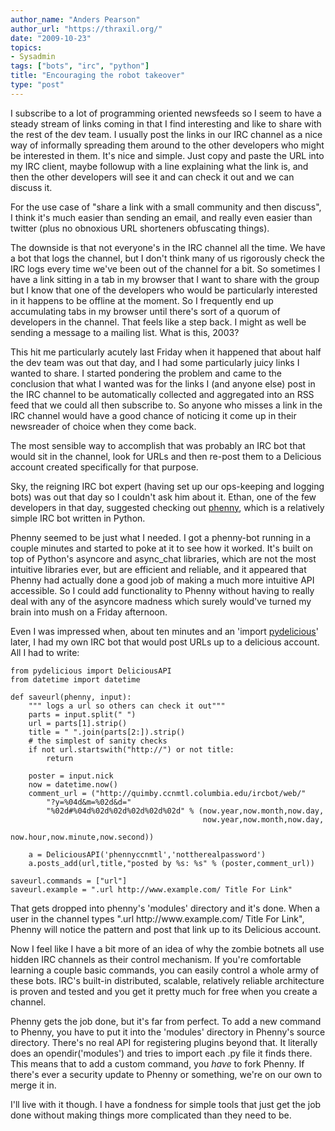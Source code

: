 ```yaml
---
author_name: "Anders Pearson"
author_url: "https://thraxil.org/"
date: "2009-10-23"
topics: 
- Sysadmin
tags: ["bots", "irc", "python"]
title: "Encouraging the robot takeover"
type: "post"
---
```


<p>I subscribe to a lot of programming oriented newsfeeds so I seem to have a steady stream of links coming in that I find interesting and like to share with the rest of the dev team. I usually post the links in our IRC channel as a nice way of informally spreading them around to the other developers who might be interested in them. It's nice and simple. Just copy and paste the URL into my IRC client, maybe followup with a line explaining what the link is, and then the other developers will see it and can check it out and we can discuss it. </p>

<!--more-->

<p>For the use case of "share a link with a small community and then discuss", I think it's much easier than sending an email, and really even easier than twitter (plus no obnoxious URL shorteners obfuscating things). </p>

<p>The downside is that not everyone's in the IRC channel all the time. We have a bot that logs the channel, but I don't think many of us rigorously check the IRC logs every time we've been out of the channel for a bit. So sometimes I have a link sitting in a tab in my browser that I want to share with the group but I know that one of the developers who would be particularly interested in it happens to be offline at the moment. So I frequently end up accumulating tabs in my browser until there's sort of a quorum of developers in the channel. That feels like a step back. I might as well be sending a message to a mailing list. What is this, 2003?</p>

<p>This hit me particularly acutely last Friday when it happened that about half the dev team was out that day, and I had some particularly juicy links I wanted to share. I started pondering the problem and came to the conclusion that what I wanted was for the links I (and anyone else) post in the IRC channel to be automatically collected and aggregated into an RSS feed that we could all then subscribe to. So anyone who misses a link in the IRC channel would have a good chance of noticing it come up in their newsreader of choice when they come back. </p>

<p>The most sensible way to accomplish that was probably an IRC bot that would sit in the channel, look for URLs and then re-post them to a Delicious account created specifically for that purpose. </p>

<p>Sky, the reigning IRC bot expert (having set up our ops-keeping and logging bots) was out that day so I couldn't ask him about it. Ethan, one of the few developers in that day, suggested checking out <a href="http://inamidst.com/phenny/">phenny</a>, which is a relatively simple IRC bot written in Python. </p>

<p>Phenny seemed to be just what I needed. I got a phenny-bot running in a couple minutes and started to poke at it to see how it worked. It's built on top of Python's asyncore and async_chat libraries, which are not the most intuitive libraries ever, but are efficient and reliable, and it appeared that Phenny had actually done a good job of making a much more intuitive API accessible. So I could add functionality to Phenny without having to really deal with any of the asyncore madness which surely would've turned my brain into mush on a Friday afternoon. </p>

<p>Even I was impressed when, about ten minutes and an 'import <a href="http://code.google.com/p/pydelicious/">pydelicious</a>' later, I had my own IRC bot that would post URLs up to a delicious account. All I had to write:</p>

<pre><code>from pydelicious import DeliciousAPI
from datetime import datetime

def saveurl(phenny, input):
    """ logs a url so others can check it out"""
    parts = input.split(" ")
    url = parts[1].strip()
    title = " ".join(parts[2:]).strip()
    # the simplest of sanity checks
    if not url.startswith("http://") or not title:
        return

    poster = input.nick
    now = datetime.now()
    comment_url = ("http://quimby.ccnmtl.columbia.edu/ircbot/web/" 
        "?y=%04d&amp;m=%02d&amp;d=" 
        "%02d#%04d%02d%02d%02d%02d%02d" % (now.year,now.month,now.day,
                                           now.year,now.month,now.day,
                                            now.hour,now.minute,now.second))

    a = DeliciousAPI('phennyccnmtl','nottherealpassword')
    a.posts_add(url,title,"posted by %s: %s" % (poster,comment_url))

saveurl.commands = ["url"]
saveurl.example = ".url http://www.example.com/ Title For Link"
</code></pre>

<p>That gets dropped into phenny's 'modules' directory and it's done. When a user in the channel types ".url http://www.example.com/ Title For Link", Phenny will notice the pattern and post that link up to its Delicious account.</p>

<p>Now I feel like I have a bit more of an idea of why the zombie botnets all use hidden IRC channels as their control mechanism. If you're comfortable learning a couple basic commands, you can easily control a whole army of these bots. IRC's built-in distributed, scalable, relatively reliable architecture is proven and tested and you get it pretty much for free when you create a channel. </p>

<p>Phenny gets the job done, but it's far from perfect. To add a new command to Phenny, you have to put it into the 'modules' directory in Phenny's source directory. There's no real API for registering plugins beyond that. It literally does an opendir('modules') and tries to import each .py file it finds there. This means that to add a custom command, you <em>have</em> to fork Phenny. If there's ever a security update to Phenny or something, we're on our own to merge it in. </p>

<p>I'll live with it though. I have a fondness for simple tools that just get the job done without making things more complicated than they need to be.</p>
